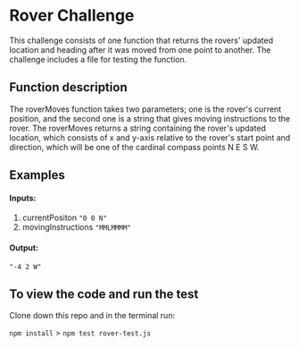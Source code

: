 # Rover Challenge

This challenge consists of one function that returns the rovers' updated location and heading after it was moved from one point to another. The challenge includes a file for testing the function.

## Function description

The roverMoves function takes two parameters; one is the rover's current position, and the second one is a string that gives moving instructions to the rover. The roverMoves returns a string containing the rover's updated location, which consists of x and y-axis relative to the rover's start point and direction, which will be one of the cardinal compass points N E S W.

## Examples

#### Inputs:
  1. currentPositon `"0 0 N"`
  2. movingInstructions `"MMLMMMM"`
  
#### Output:
  `"-4 2 W"`

## To view the code and run the test

Clone down this repo and in the terminal run: 

`npm install` >
`npm test rover-test.js`
